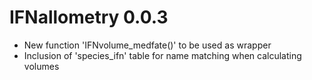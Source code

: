 # IFNallometry 0.0.3
* New function 'IFNvolume_medfate()' to be used as wrapper
* Inclusion of 'species_ifn' table for name matching when calculating volumes
